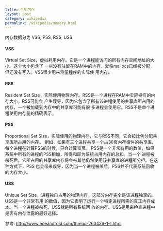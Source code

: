```yaml
---
title: 手机内存
layout: post
category: wikipedia
permalink: /wikipedia/memory.html
---
```


内存数据分为 VSS, PSS, RSS, USS

#### VSS

Virtual Set Size，虚拟耗用内存。它是一个进程能访问的所有内存空间地址的大小。这个大小包含了
一些没有驻留在RAM中的内存，就像mallocs已经被分配，但还没有写入。VSS很少用来测量程序的实际使
用内存。

#### RSS

Resident Set Size，实际使用物理内存。RSS是一个进程在RAM中实际持有的内存大小。RSS可能会
产生误导，因为它包含了所有该进程使用的共享库所占用的内存，一个被加载到内存中的共享库可能有很
多进程会使用它。RSS不是单个进程使用内存量的精确表示。

#### PSS

Proportional Set Size，实际使用的物理内存，它与RSS不同，它会按比例分配共享库所占用的内存。
例如，如果有三个进程共享一个占30页内存控件的共享库，每个进程在计算PSS的时候，只会计算10页。
PSS是一个非常有用的数值，如果系统中所有的进程的PSS相加，所得和即为系统占用内存的总和。当一个
进程被杀死后，它所占用的共享库内存将会被其他仍然使用该共享库的进程所分担。在这种方式下，PSS
也会带来误导，因为当一个进程被杀后，PSS并不代表系统回收的内存大小。

#### USS

Unique Set Size，进程独自占用的物理内存。这部分内存完全是该进程独享的。USS是一个非常有用
的数值，因为它表明了运行一个特定进程所需的真正内存成本。当一个进程被杀死，USS就是所有系统回
收的内存。USS是用来检查进程中是否有内存泄露的最好选择。

参考: <http://www.eoeandroid.com/thread-263436-1-1.html>
